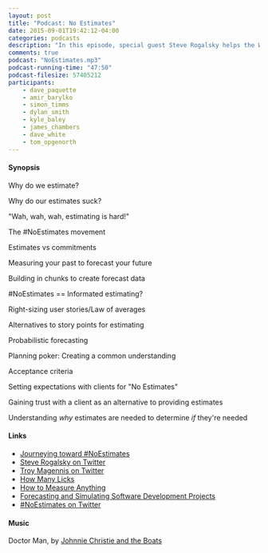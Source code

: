 ```yaml
---
layout: post
title: "Podcast: No Estimates"
date: 2015-09-01T19:42:12-04:00
categories: podcasts
description: "In this episode, special guest Steve Rogalsky helps the Western Devs understand the #NoEstimates movement"
comments: true
podcast: "NoEstimates.mp3"
podcast-running-time: "47:50"
podcast-filesize: 57405212
participants: 
    - dave_paquette
    - amir_barylko
    - simon_timms
    - dylan_smith
    - kyle_baley
    - james_chambers
    - dave_white
    - tom_opgenorth
---
```


#### Synopsis

Why do we estimate?

Why do our estimates suck?

"Wah, wah, wah, estimating is hard!"

The #NoEstimates movement

Estimates vs commitments

Measuring your past to forecast your future

Building in chunks to create forecast data

#NoEstimates == Informated estimating?

Right-sizing user stories/Law of averages

Alternatives to story points for estimating

Probabilistic forecasting

Planning poker: Creating a common understanding

Acceptance criteria

Setting expectations with clients for "No Estimates"

Gaining trust with a client as an alternative to providing estimates

Understanding *why* estimates are needed to determine *if* they're needed

#### Links

* [Journeying toward #NoEstimates](http://winnipegagilist.blogspot.com/2015/05/journeying-towards-noestimates.html)
* [Steve Rogalsky on Twitter](https://twitter.com/srogalsky)
* [Troy Magennis on Twitter](https://twitter.com/t_magennis)
* [How Many Licks](http://www.amazon.ca/How-Many-Licks-Estimate-Anything/dp/0762435607)
* [How to Measure Anything](http://www.amazon.ca/How-Measure-Anything-Intangibles-Business/dp/1118539273/ref=sr_1_1?ie=UTF8&qid=1440783530&sr=8-1&keywords=how+to+measure+anything)
* [Forecasting and Simulating Software Development Projects](http://www.amazon.com/Forecasting-Simulating-Software-Development-Projects/dp/1466454830/ref=asap_bc?ie=UTF8)
* [#NoEstimates on Twitter](https://twitter.com/search?q=%23noestimates)

#### Music

Doctor Man, by [Johnnie Christie and the Boats](https://www.youtube.com/user/jwcchristie)

